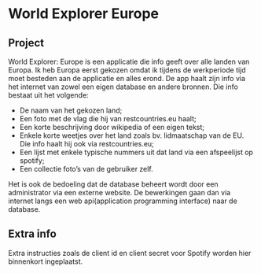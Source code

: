 # World Explorer Europe

## Project
World Explorer: Europe is een applicatie die info geeft over alle landen van Europa. Ik heb Europa eerst gekozen omdat ik tijdens de werkperiode tijd moet besteden aan de applicatie en alles erond. De app haalt zijn info via het internet van zowel een eigen database en andere bronnen. Die info bestaat uit het volgende:

-	De naam van het gekozen land;
-	Een foto met de vlag die hij van restcountries.eu haalt;
-	Een korte beschrijving door wikipedia of een eigen tekst;
-	Enkele korte weetjes over het land zoals bv. lidmaatschap van de EU. Die info haalt hij ook via restcountries.eu;
-	Een lijst met enkele typische nummers uit dat land via een afspeelijst op spotify;
-	Een collectie foto’s van de gebruiker zelf.

Het is ook de bedoeling dat de database beheert wordt door een administrator via een externe website. De bewerkingen gaan dan via internet langs een web api(application programming interface) naar de database. 

## Extra info
Extra instructies zoals de client id en client secret voor Spotify worden hier binnenkort ingeplaatst.
